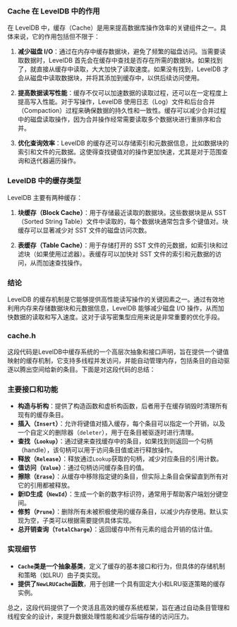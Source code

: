 
### Cache 在 LevelDB 中的作用

在 LevelDB 中，缓存（Cache）是用来提高数据库操作效率的关键组件之一。具体来说，它的作用包括但不限于：

1. **减少磁盘 I/O**：通过在内存中缓存数据块，避免了频繁的磁盘访问。当需要读取数据时，LevelDB 首先会在缓存中查找是否存在所需的数据块。如果找到了，就直接从缓存中读取，大大加快了读取速度。如果没有找到，LevelDB 才会从磁盘中读取数据块，并将其添加到缓存中，以供后续访问使用。

2. **提高数据读写性能**：缓存不仅可以加速数据的读取过程，还可以在一定程度上提高写入性能。对于写操作，LevelDB 使用日志（Log）文件和后台合并（Compaction）过程来确保数据的持久性和一致性。缓存可以减少合并过程中的磁盘读取操作，因为合并操作经常需要读取多个数据块进行重排序和合并。

3. **优化查询效率**：LevelDB 的缓存还可以存储索引和元数据信息，比如数据块的索引和文件的元数据。这使得查找键值对的操作更加快速，尤其是对于范围查询和迭代器遍历操作。

### LevelDB 中的缓存类型

LevelDB 主要有两种缓存：

1. **块缓存（Block Cache）**：用于存储最近读取的数据块。这些数据块是从 SST（Sorted String Table）文件中读取的，每个数据块通常包含多个键值对。块缓存可以显著减少对 SST 文件的磁盘访问次数。

2. **表缓存（Table Cache）**：用于存储打开的 SST 文件的元数据，如索引块和过滤块（如果使用过滤器）。表缓存可以加快对 SST 文件的索引和元数据的访问，从而加速查找操作。

### 结论

LevelDB 的缓存机制是它能够提供高性能读写操作的关键因素之一。通过有效地利用内存来存储数据块和元数据信息，LevelDB 能够减少磁盘 I/O 操作，从而加快数据的读取和写入速度。这对于读写密集型应用来说是非常重要的优化手段。

### cache.h

这段代码是LevelDB中缓存系统的一个高层次抽象和接口声明，旨在提供一个键值映射的缓存机制，它支持多线程并发访问，并能自动管理内存，包括条目的自动驱逐以腾出空间给新的条目。下面是对这段代码的总结：

### 主要接口和功能

- **构造与析构**：提供了构造函数和虚析构函数，后者用于在缓存销毁时清理所有现有的缓存条目。
- **插入（`Insert`）**：允许将键值对插入缓存，每个条目可以指定一个开销，以及一个自定义的删除器（`deleter`），用于在条目被驱逐时进行清理。
- **查找（`Lookup`）**：通过键来查找缓存中的条目，如果找到则返回一个句柄（handle），该句柄可以用于访问条目值或进行释放操作。
- **释放（`Release`）**：释放通过`Lookup`获取的句柄，减少对应条目的引用计数。
- **值访问（`Value`）**：通过句柄访问缓存条目的值。
- **擦除（`Erase`）**：从缓存中移除指定键的条目，但实际上条目会保留直到所有对它的引用都被释放。
- **新ID生成（`NewId`）**：生成一个新的数字标识符，通常用于帮助客户端划分键空间。
- **修剪（`Prune`）**：删除所有未被积极使用的缓存条目，以减少内存使用。默认实现为空，子类可以根据需要提供具体实现。
- **总开销查询（`TotalCharge`）**：返回缓存中所有元素的组合开销的估计值。

### 实现细节

- **`Cache`类是一个抽象基类**，定义了缓存的基本接口和行为，但具体的存储机制和策略（如LRU）由子类实现。
- **提供了`NewLRUCache`函数**，用于创建一个具有固定大小和LRU驱逐策略的缓存实例。

总之，这段代码提供了一个灵活且高效的缓存系统框架，旨在通过自动条目管理和线程安全的设计，来提升数据处理性能和减少后端存储的访问压力。